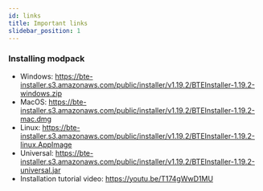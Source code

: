 ```yaml
---
id: links
title: Important links
slidebar_position: 1
---
```


### Installing modpack 
- Windows: https://bte-installer.s3.amazonaws.com/public/installer/v1.19.2/BTEInstaller-1.19.2-windows.zip
- MacOS: https://bte-installer.s3.amazonaws.com/public/installer/v1.19.2/BTEInstaller-1.19.2-mac.dmg
- Linux: https://bte-installer.s3.amazonaws.com/public/installer/v1.19.2/BTEInstaller-1.19.2-linux.AppImage
- Universal: https://bte-installer.s3.amazonaws.com/public/installer/v1.19.2/BTEInstaller-1.19.2-universal.jar
- Installation tutorial video: https://youtu.be/T174gWwD1MU